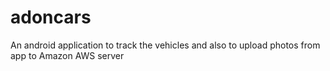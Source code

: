 # adoncars
An android application to track the vehicles and also to upload photos from app to Amazon AWS server
